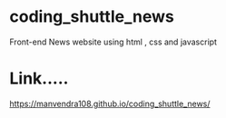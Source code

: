 # coding_shuttle_news
Front-end News website using html , css and javascript

<h1>Link.....</h1>

https://manvendra108.github.io/coding_shuttle_news/
